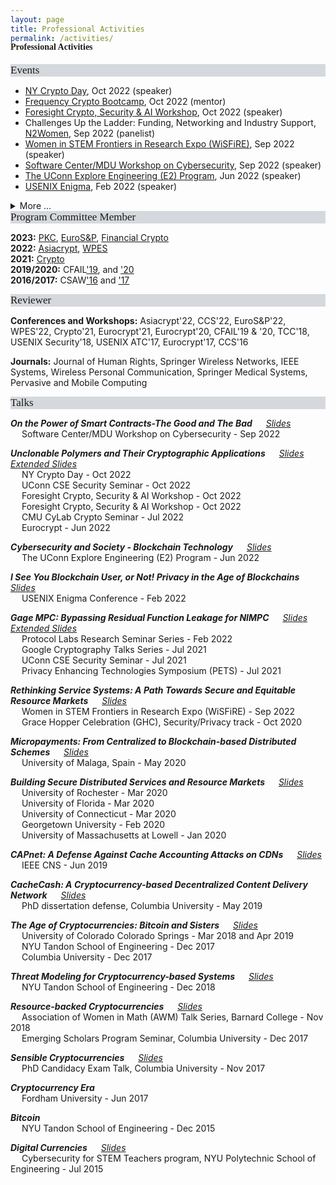 ```yaml
---
layout: page
title: Professional Activities
permalink: /activities/
---
```


<h4 style="font-family: 'Comic Sans MS'; margin-top: -30px;">Professional Activities</h4>

<div style="font-family: 'Comic Sans MS'; font-size:17px; background-color:rgb(213, 216, 220);margin-bottom:6px;">Events</div> 

* [NY Crypto Day](https://nycryptoday.wordpress.com/2022/09/), Oct 2022 (speaker) <br/>
* [Frequency Crypto Bootcamp](https://frequency.pillar.vc/crypto/), Oct 2022 (mentor) <br/>
* [Foresight Crypto, Security & AI Workshop](https://foresight.org/crypto-workshop/), Oct 2022 (speaker) <br/>
* Challenges Up the Ladder: Funding, Networking and Industry Support, [N2Women](https://n2women.comsoc.org/), Sep 2022 (panelist) <br/>
* [Women in STEM Frontiers in Research Expo (WiSFiRE)](https://www.eventbrite.com/e/wisfire-2022-women-in-stem-frontiers-in-research-expo-registration-410823563337), Sep 2022 (speaker) <br/>
* [Software Center/MDU Workshop on Cybersecurity](https://www.software-center.se/event/ws_cybersecurity_mdu/), Sep 2022 (speaker) <br/>
* [The UConn Explore Engineering (E2) Program](https://inclusion.engr.uconn.edu/explore-engineering/), Jun 2022 (speaker) <br/>
* [USENIX Enigma](https://www.usenix.org/conference/enigma2022), Feb 2022 (speaker) <br/>
<details><summary>More ...</summary>
<p>
* Exploring the Interplay of Privacy, Security, and Blockchain Technologies, [Women in Security and Privacy (WISP)](https://www.wisporg.com/) and [Blockchain Lawyers Forum (BLF)](https://www.blockchainlawyersforum.com/), Nov 2021 (panelist) <br/>
* [Grace Hopper Celebration (GHC)](https://ghc.anitab.org/) - Security/Privacy track, Oct 2020 (speaker) <br/>
* [Crypto-Economics 101](https://startup-columbia.squarespace.com/panels-keynotes/2019/04/06/crypto-economics-101), [StartupColumbia Festival](https://www.startupcolumbia.org/2019-festival), Apr 2019 (panelist) <br/>
</p>
</details>



<div style="font-family: 'Comic Sans MS'; font-size:17px; background-color:rgb(213, 216, 220);margin-bottom:6px;">Program Committee Member</div> 

**2023:** [PKC](https://pkc.iacr.org/2023/), [EuroS&P](https://www.ieee-security.org/TC/EuroSP2023/), [Financial Crypto](https://fc23.ifca.ai/index.html) <br/>
**2022:** [Asiacrypt](https://asiacrypt.iacr.org/2022/), [WPES](https://arc.encs.concordia.ca/wpes22/cfp.html) <br/>
**2021:** [Crypto](https://crypto.iacr.org/2021/) <br/>
**2019/2020:** CFAIL['19](https://www.cfail.org/past-events), and ['20](https://www.cfail.org/cfail-2020) <br/>
**2016/2017:** CSAW['16](https://engineering.nyu.edu/events/2016/11/10/csaw-16) and ['17](https://engineering.nyu.edu/events/2017/11/09/cyber-security-awareness-week-csaw-2017) <br/>


<div style="font-family: 'Comic Sans MS'; font-size:17px; background-color:rgb(213, 216, 220);margin-bottom:6px;">Reviewer</div>

**Conferences and Workshops:** Asiacrypt'22, CCS'22, EuroS&P'22, WPES'22, Crypto'21, Eurocrypt'21, Eurocrypt'20, CFAIL'19 & '20, TCC'18, USENIX Security'18, USENIX ATC'17, Eurocrypt'17, CCS'16 <br/>

**Journals:** Journal of Human Rights, Springer Wireless Networks, IEEE Systems, Wireless Personal Communication, Springer Medical Systems, Pervasive and Mobile Computing <br/>


<div style="font-family: 'Comic Sans MS'; font-size:17px; background-color:rgb(213, 216, 220);margin-bottom:6px;">Talks</div> 

***On the Power of Smart Contracts-The Good and The Bad*** &emsp; [_Slides_](../slides/mdu-cybersecurity-workshop22.pdf) <br/> 
&emsp; Software Center/MDU Workshop on Cybersecurity - Sep 2022

***Unclonable Polymers and Their Cryptographic Applications*** &emsp; [_Slides_](../slides/eurocrypt22.pdf) &emsp; [_Extended Slides_](../slides/ediblecrypto-ext.pdf) <br/> 
&emsp; NY Crypto Day - Oct 2022 <br/>
&emsp; UConn CSE Security Seminar - Oct 2022 <br/>
&emsp; Foresight Crypto, Security & AI Workshop - Oct 2022 <br/>
&emsp; Foresight Crypto, Security & AI Workshop - Oct 2022 <br/>
&emsp; CMU CyLab Crypto Seminar - Jul 2022<br/>
&emsp; Eurocrypt - Jun 2022

***Cybersecurity and Society - Blockchain Technology*** &emsp; [_Slides_](../slides/uconn-explore-eng-talk.pdf) <br/> 
&emsp; The UConn Explore Engineering (E2) Program - Jun 2022

***I See You Blockchain User, or Not! Privacy in the Age of Blockchains*** &emsp; [_Slides_](../slides/enigma2022.pdf) <br/> 
&emsp; USENIX Enigma Conference - Feb 2022

***Gage MPC: Bypassing Residual Function Leakage for NIMPC*** &emsp; [_Slides_](../slides/gagempc-pets-2021.pdf) &emsp; [_Extended Slides_](../slides/gagempc-ext.pdf)<br/> 
&emsp; Protocol Labs Research Seminar Series - Feb 2022<br/>
&emsp; Google Cryptography Talks Series - Jul 2021<br/>
&emsp; UConn CSE Security Seminar - Jul 2021<br/>
&emsp; Privacy Enhancing Technologies Symposium (PETS) - Jul 2021

***Rethinking Service Systems: A Path Towards Secure and Equitable Resource Markets*** &emsp; [_Slides_](../slides/ghc-2020-talk.pdf)<br/> 
&emsp; Women in STEM Frontiers in Research Expo (WiSFiRE) - Sep 2022<br/>
&emsp; Grace Hopper Celebration (GHC), Security/Privacy track - Oct 2020

***Micropayments: From Centralized to Blockchain-based Distributed Schemes*** &emsp; [_Slides_](../slides/micropayments-talk.pdf)<br/> 
&emsp; University of Malaga, Spain - May 2020

***Building Secure Distributed Services and Resource Markets*** &emsp; [_Slides_](../slides/job-talk.pdf)<br/> 
&emsp; University of Rochester - Mar 2020<br/>
&emsp; University of Florida - Mar 2020<br/>
&emsp; University of Connecticut - Mar 2020<br/>
&emsp; Georgetown University - Feb 2020<br/>
&emsp; University of Massachusetts at Lowell - Jan 2020<br/>

***CAPnet: A Defense Against Cache Accounting Attacks on CDNs*** &emsp; [_Slides_](../slides/capnet-cns-2019.pdf)<br/> 
&emsp; IEEE CNS - Jun 2019

***CacheCash: A Cryptocurrency-based Decentralized Content Delivery Network*** &emsp; [_Slides_](../slides/cachecash-thesis-defense.pdf)<br/>
&emsp; PhD dissertation defense, Columbia University - May 2019 

***The Age of Cryptocurrencies: Bitcoin and Sisters*** &emsp; [_Slides_](../slides/age-of-cryptocurrencies.pdf)<br/>
&emsp; University of Colorado Colorado Springs - Mar 2018 and Apr 2019<br/>
&emsp; NYU Tandon School of Engineering - Dec 2017<br/>
&emsp; Columbia University - Dec 2017

***Threat Modeling for Cryptocurrency-based Systems*** &emsp; [_Slides_](../slides/threat-modeling-for-cryptocurrency-based-systems.pdf)<br/>
&emsp; NYU Tandon School of Engineering - Dec 2018

***Resource-backed Cryptocurrencies*** &emsp; [_Slides_](../slides/resource-backed-cryptocurrencies-talk.pdf)<br/>
&emsp; Association of Women in Math (AWM) Talk Series, Barnard College - Nov 2018<br/>
&emsp; Emerging Scholars Program Seminar, Columbia University - Dec 2017

***Sensible Cryptocurrencies*** &emsp; [_Slides_](../slides/sensible-cryptocurrencies-talk.pdf)<br/>
&emsp; PhD Candidacy Exam Talk, Columbia University - Nov 2017

***Cryptocurrency Era***<br/>
&emsp; Fordham University - Jun 2017 

***Bitcoin***<br/>
&emsp; NYU Tandon School of Engineering - Dec 2015 

***Digital Currencies*** &emsp; [_Slides_](../slides/Digital-currencies-talk.pdf)<br/>
&emsp; Cybersecurity for STEM Teachers program, NYU Polytechnic School of Engineering - Jul 2015<br/><br/> 

